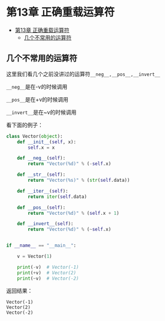 # 第13章 正确重载运算符
<!-- TOC -->

- [第13章 正确重载运算符](#%e7%ac%ac13%e7%ab%a0-%e6%ad%a3%e7%a1%ae%e9%87%8d%e8%bd%bd%e8%bf%90%e7%ae%97%e7%ac%a6)
  - [几个不常用的运算符](#%e5%87%a0%e4%b8%aa%e4%b8%8d%e5%b8%b8%e7%94%a8%e7%9a%84%e8%bf%90%e7%ae%97%e7%ac%a6)

<!-- /TOC -->

## 几个不常用的运算符

这里我们看几个之前没讲过的运算符`__neg__,__pos__,__invert__`

`__neg__`是在-v的时候调用

`__pos__`是在+v的时候调用

`__invert__`是在~v的时候调用


看下面的例子：

```python
class Vector(object):
    def __init__(self, x):
        self.x = x

    def __neg__(self):
        return "Vector(%d)" % (-self.x)

    def __str__(self):
        return "Vector(%s)" % (str(self.data))

    def __iter__(self):
        return iter(self.data)

    def __pos__(self):
        return "Vector(%d)" % (self.x + 1)

    def __invert__(self):
        return "Vector(%d)" % (~self.x)


if __name__ == "__main__":

    v = Vector(1)

    print(-v)  # Vector(-1)
    print(+v)  # Vector(2)
    print(~v)  # Vector(-2)

```

返回结果：
```
Vector(-1)
Vector(2)
Vector(-2)

```
